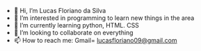 - 👋 Hi, I’m Lucas Floriano da Silva
- 👀 I’m interested in programming to learn new things in the area
- 🌱 I’m currently learning python, HTML. CSS
- 💞️ I’m looking to collaborate on everything
- 📫 How to reach me: Gmail= lucasfloriano09@gmail.com

<!---
Lucasfloriano18/Lucasfloriano18 is a ✨ special ✨ repository because its `README.md` (this file) appears on your GitHub profile.
You can click the Preview link to take a look at your changes.
--->

